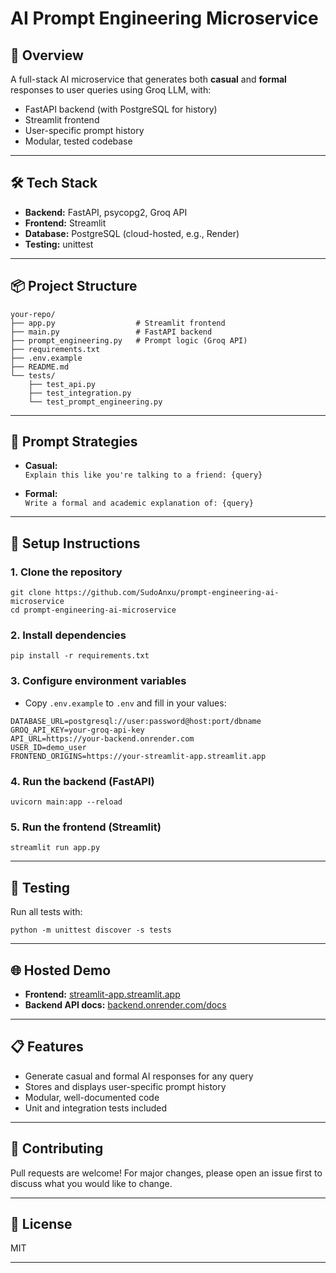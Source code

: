 
# AI Prompt Engineering Microservice

## 🚀 Overview

A full-stack AI microservice that generates both **casual** and **formal** responses to user queries using Groq LLM, with:
- FastAPI backend (with PostgreSQL for history)
- Streamlit frontend
- User-specific prompt history
- Modular, tested codebase

---

## 🛠️ Tech Stack

- **Backend:** FastAPI, psycopg2, Groq API
- **Frontend:** Streamlit
- **Database:** PostgreSQL (cloud-hosted, e.g., Render)
- **Testing:** unittest

---

## 📦 Project Structure

```
your-repo/
├── app.py                  # Streamlit frontend
├── main.py                 # FastAPI backend
├── prompt_engineering.py   # Prompt logic (Groq API)
├── requirements.txt
├── .env.example
├── README.md
└── tests/
    ├── test_api.py
    ├── test_integration.py
    └── test_prompt_engineering.py
```

---

## 🤖 Prompt Strategies

- **Casual:**  
  `Explain this like you're talking to a friend: {query}`

- **Formal:**  
  `Write a formal and academic explanation of: {query}`

---

## 🏁 Setup Instructions

### 1. Clone the repository

```
git clone https://github.com/SudoAnxu/prompt-engineering-ai-microservice
cd prompt-engineering-ai-microservice
```

### 2. Install dependencies

```
pip install -r requirements.txt
```

### 3. Configure environment variables

- Copy `.env.example` to `.env` and fill in your values:

```
DATABASE_URL=postgresql://user:password@host:port/dbname
GROQ_API_KEY=your-groq-api-key
API_URL=https://your-backend.onrender.com
USER_ID=demo_user
FRONTEND_ORIGINS=https://your-streamlit-app.streamlit.app
```

### 4. Run the backend (FastAPI)

```
uvicorn main:app --reload
```

### 5. Run the frontend (Streamlit)

```
streamlit run app.py
```

---

## 🧪 Testing

Run all tests with:

```
python -m unittest discover -s tests
```

---

## 🌐 Hosted Demo

- **Frontend:** [streamlit-app.streamlit.app](https://prompt-engineering-ai-microservice-po9sjsxywyfiamhkbq5rzc.streamlit.app/)
- **Backend API docs:** [backend.onrender.com/docs](https://prompt-engineering-ai-microservice.onrender.com/docs)

---

## 📋 Features

- Generate casual and formal AI responses for any query
- Stores and displays user-specific prompt history
- Modular, well-documented code
- Unit and integration tests included

---

## 🤝 Contributing

Pull requests are welcome! For major changes, please open an issue first to discuss what you would like to change.

---

## 📝 License

MIT 

---



